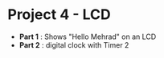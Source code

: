 # Project 4 -  LCD
- **Part 1** : Shows "Hello Mehrad" on an LCD<br />
- **Part 2** : digital clock with Timer 2 <br />
